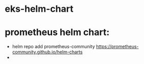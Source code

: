 # eks-helm-chart

prometheus helm chart:
======================
* helm repo add prometheus-community https://prometheus-community.github.io/helm-charts
* 

